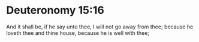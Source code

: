 # Deuteronomy 15:16

And it shall be, if he say unto thee, I will not go away from thee; because he loveth thee and thine house, because he is well with thee;
